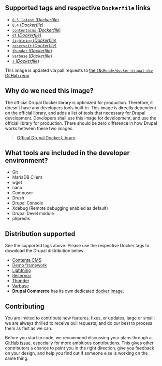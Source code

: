 ## Supported tags and respective `Dockerfile` links
-	[`8.5`, `latest` (*Dockerfile*)](https://github.com/INsReady/docker-drupal-dev/blob/master/8.5/Dockerfile)
-	[`8.4` (*Dockerfile*)](https://github.com/INsReady/docker-drupal-dev/blob/master/8.4/Dockerfile)
-   [`contentacms` (*Dockerfile*)](https://github.com/INsReady/docker-drupal-dev/blob/master/contentacms/Dockerfile)
-   [`df` (*Dockerfile*)](https://github.com/INsReady/docker-drupal-dev/blob/master/df/Dockerfile)
-   [`lightning` (*Dockerfile*)](https://github.com/INsReady/docker-drupal-dev/blob/master/lightning/Dockerfile)
-   [`reservoir` (*Dockerfile*)](https://github.com/INsReady/docker-drupal-dev/blob/master/reservoir/Dockerfile)
-   [`thunder` (*Dockerfile*)](https://github.com/INsReady/docker-drupal-dev/blob/master/thunder/Dockerfile)
-   [`varbase` (*Dockerfile*)](https://github.com/INsReady/docker-drupal-dev/blob/master/varbase/Dockerfile)
-	[`7` (*Dockerfile*)](https://github.com/INsReady/docker-drupal-dev/blob/7/Dockerfile)

This image is updated via pull requests to [the `INsReady/docker-drupal-dev` GitHub repo](https://github.com/INsReady/docker-drupal-dev).

## Why do we need this image?

The official Drupal Docker library is optimized for production. Therefore, it doesn't have any developers tools built-in. This image is directly dependent on the official library, and adds a list of tools that necessary for Drupal development. Developers shall use this image for development, and use the official library for production. There should be zero difference in how Drupal works between these two images.

> [Offical Drupal Docker Library](https://hub.docker.com/_/drupal/)

## What tools are included in the developer environment?

- Git
- MariaDB Client
- wget
- nano
- Composer
- Drush
- Drupal Console
- Xdebug (Remote debugging enabled as default)
- Drupal Devel module
- phpredis

## Distribution supported

See the supported tags above. Please use the respective Docker tags to download the Drupal distribution below:

- [Contenta CMS](https://www.drupal.org/project/contentacms)
- [Demo framework](https://www.drupal.org/project/df)
- [Lightning](https://www.drupal.org/project/lightning)
- [Reservoir](https://github.com/acquia/reservoir)
- [Thunder](https://www.drupal.org/project/thunder)
- [Varbase](https://www.drupal.org/project/varbase)
- **Drupal Commerce** has its own dedicated [docker image](https://hub.docker.com/r/insready/drupal-commerce/).

## Contributing
You are invited to contribute new features, fixes, or updates, large or small; we are always thrilled to receive pull requests, and do our best to process them as fast as we can.

Before you start to code, we recommend discussing your plans through a [GitHub issue](https://github.com/INsReady/docker-drupal-dev/issues), especially for more ambitious contributions. This gives other contributors a chance to point you in the right direction, give you feedback on your design, and help you find out if someone else is working on the same thing.